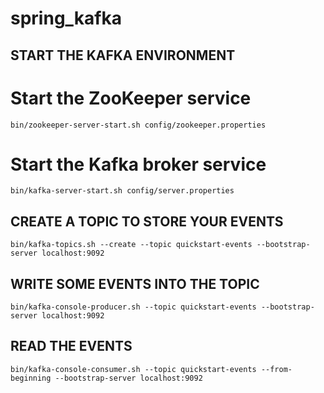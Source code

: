 # spring_kafka


## START THE KAFKA ENVIRONMENT

# Start the ZooKeeper service

```terminal
bin/zookeeper-server-start.sh config/zookeeper.properties
```

# Start the Kafka broker service

```terminal
bin/kafka-server-start.sh config/server.properties
```

## CREATE A TOPIC TO STORE YOUR EVENTS

```terminal
bin/kafka-topics.sh --create --topic quickstart-events --bootstrap-server localhost:9092
```

## WRITE SOME EVENTS INTO THE TOPIC

```temrinal
bin/kafka-console-producer.sh --topic quickstart-events --bootstrap-server localhost:9092
```

##  READ THE EVENTS

```terminal
bin/kafka-console-consumer.sh --topic quickstart-events --from-beginning --bootstrap-server localhost:9092
```
